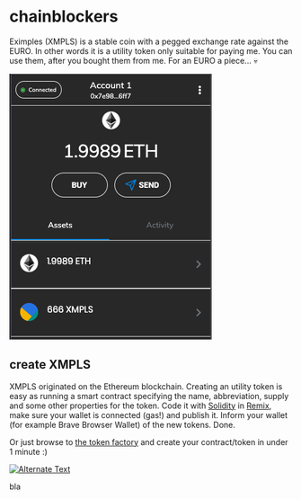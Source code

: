 # chainblockers

Eximples (XMPLS) is a stable coin with a pegged exchange rate against the EURO. In other words it is a utility token only suitable for paying me. You can use them, after you bought them from me. For an EURO a piece... 💀

![Eximples (XMPLS)](XMPLS.png)

## create XMPLS

XMPLS originated on the Ethereum blockchain. Creating an utility token is easy as running a smart contract specifying the name, abbreviation, supply and some other properties for the token. Code it with [Solidity](https://docs.soliditylang.org/) in [Remix](https://remix.ethereum.org/), make sure your wallet is connected (gas!) and publish it. Inform your wallet (for example Brave Browser Wallet) of the new tokens. Done.

Or just browse to [the token factory](http://thetokenfactory.com/#/factory) and create your contract/token in under 1 minute :)

[![Alternate Text]({XMPLS.mp4})]({XMPLS.mp4} "Link Title")

bla
